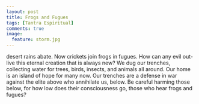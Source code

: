 ```yaml
---
layout: post
title: Frogs and Fugues
tags: [Tantra Espiritual]
comments: true
image: 
  feature: storm.jpg
---
```



desert rains abate. Now crickets join frogs in fugues.
How can any evil out-live this eternal creation that is always new?
We dug our trenches, collecting water for trees,
birds, insects, and animals all around.
Our home is an island of hope for many now.
Our trenches are a defense in war
against the elite above who annihilate us, below.
Be careful harming those below, for how low does their consciousness go,
those who hear frogs and fugues?

